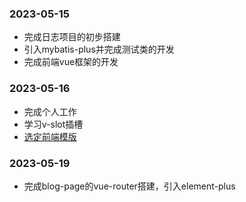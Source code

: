### 2023-05-15 
* 完成日志项目的初步搭建
* 引入mybatis-plus并完成测试类的开发
* 完成前端vue框架的开发
### 2023-05-16
* 完成个人工作
* 学习v-slot插槽
* [选定前端模版](https://gitee.com/aqian666/blog?_from=gitee_search#%E9%A1%B9%E7%9B%AE%E7%BB%93%E6%9E%84%E4%BB%8B%E7%BB%8D)

### 2023-05-19
* 完成blog-page的vue-router搭建，引入element-plus
